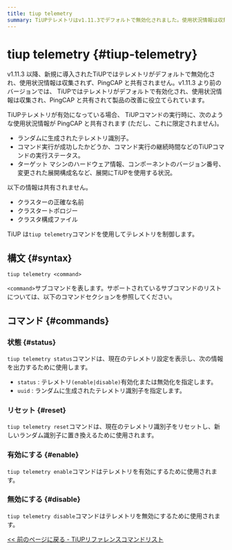 ```yaml
---
title: tiup telemetry
summary: TiUPテレメトリはv1.11.3でデフォルトで無効化されました。使用状況情報は収集されず、PingCAPと共有もされません。有効化すると、テレメトリ識別子とコマンド実行ステータスが共有されます。クラスタの詳細は共有されません。「tiup telemetry」コマンドを使用し、status、reset、enable、disableなどのサブコマンドでテレメトリを制御してください。
---
```


# tiup telemetry {#tiup-telemetry}

v1.11.3 以降、新規に導入されたTiUPではテレメトリがデフォルトで無効化され、使用状況情報は収集されず、PingCAP と共有されません。v1.11.3 より前のバージョンでは、 TiUPではテレメトリがデフォルトで有効化され、使用状況情報は収集され、PingCAP と共有されて製品の改善に役立てられています。

TiUPテレメトリが有効になっている場合、 TiUPコマンドの実行時に、次のような使用状況情報が PingCAP と共有されます (ただし、これに限定されません)。

-   ランダムに生成されたテレメトリ識別子。
-   コマンド実行が成功したかどうか、コマンド実行の継続時間などのTiUPコマンドの実行ステータス。
-   ターゲット マシンのハードウェア情報、コンポーネントのバージョン番号、変更された展開構成名など、展開にTiUPを使用する状況。

以下の情報は共有されません。

-   クラスターの正確な名前
-   クラスタートポロジー
-   クラスタ構成ファイル

TiUP は`tiup telemetry`コマンドを使用してテレメトリを制御します。

## 構文 {#syntax}

```shell
tiup telemetry <command>
```

`<command>`サブコマンドを表します。サポートされているサブコマンドのリストについては、以下のコマンドセクションを参照してください。

## コマンド {#commands}

### 状態 {#status}

`tiup telemetry status`コマンドは、現在のテレメトリ設定を表示し、次の情報を出力するために使用します。

-   `status` : テレメトリ`(enable|disable)`有効化または無効化を指定します。
-   `uuid` : ランダムに生成されたテレメトリ識別子を指定します。

### リセット {#reset}

`tiup telemetry reset`コマンドは、現在のテレメトリ識別子をリセットし、新しいランダム識別子に置き換えるために使用されます。

### 有効にする {#enable}

`tiup telemetry enable`コマンドはテレメトリを有効にするために使用されます。

### 無効にする {#disable}

`tiup telemetry disable`コマンドはテレメトリを無効にするために使用されます。

[&lt;&lt; 前のページに戻る - TiUPリファレンスコマンドリスト](/tiup/tiup-reference.md#command-list)
